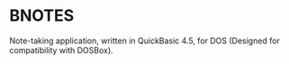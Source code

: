 # BNOTES
Note-taking application, written in QuickBasic 4.5, for DOS (Designed for compatibility with DOSBox).
